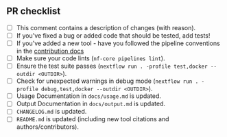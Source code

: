 <!--
# DFCI-BxMD/bxw_rnaseq_fusion_nf_demobxw_rnaseq_fusion_nf_demo pull request

Many thanks for contributing to DFCI-BxMD/bxw_rnaseq_fusion_nf_demobxw_rnaseq_fusion_nf_demo!

Please fill in the appropriate checklist below (delete whatever is not relevant).
These are the most common things requested on pull requests (PRs).

Remember that PRs should be made against the dev branch, unless you're preparing a pipeline release.

Learn more about contributing: [CONTRIBUTING.md](https://github.com/DFCI-BxMD/bxw_rnaseq_fusion_nf_demobxw_rnaseq_fusion_nf_demo/tree/master/.github/CONTRIBUTING.md)
-->

## PR checklist

- [ ] This comment contains a description of changes (with reason).
- [ ] If you've fixed a bug or added code that should be tested, add tests!
- [ ] If you've added a new tool - have you followed the pipeline conventions in the [contribution docs](https://github.com/DFCI-BxMD/bxw_rnaseq_fusion_nf_demobxw_rnaseq_fusion_nf_demo/tree/master/.github/CONTRIBUTING.md)
- [ ] Make sure your code lints (`nf-core pipelines lint`).
- [ ] Ensure the test suite passes (`nextflow run . -profile test,docker --outdir <OUTDIR>`).
- [ ] Check for unexpected warnings in debug mode (`nextflow run . -profile debug,test,docker --outdir <OUTDIR>`).
- [ ] Usage Documentation in `docs/usage.md` is updated.
- [ ] Output Documentation in `docs/output.md` is updated.
- [ ] `CHANGELOG.md` is updated.
- [ ] `README.md` is updated (including new tool citations and authors/contributors).
